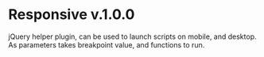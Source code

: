 # Responsive v.1.0.0

jQuery helper plugin, can be used to launch scripts on mobile, and desktop. As parameters takes breakpoint value, and functions to run.
